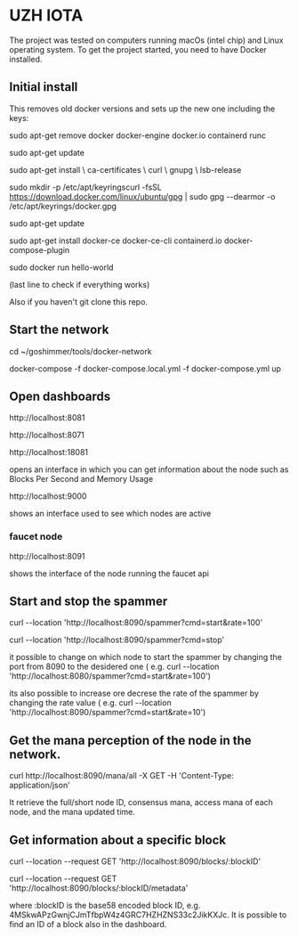 # UZH IOTA

The project was tested on computers running macOs (intel chip) and Linux operating system. 
To get the project started, you need to have Docker installed. 

## Initial install

This removes old docker versions and sets up the new one including the keys:

sudo apt-get remove docker docker-engine docker.io containerd runc

sudo apt-get update

sudo apt-get install \    ca-certificates \    curl \    gnupg \    lsb-release

sudo mkdir -p /etc/apt/keyringscurl -fsSL https://download.docker.com/linux/ubuntu/gpg | sudo gpg --dearmor -o /etc/apt/keyrings/docker.gpg

sudo apt-get update

sudo apt-get install docker-ce docker-ce-cli containerd.io docker-compose-plugin

sudo docker run hello-world

(last line to check if everything works)

Also if you haven't git clone this repo.


## Start the network

cd ~/goshimmer/tools/docker-network

docker-compose -f docker-compose.local.yml -f docker-compose.yml up


## Open dashboards

http://localhost:8081

http://localhost:8071

http://localhost:18081

opens an interface in which you can get information about the node such as Blocks Per Second and  Memory Usage


http://localhost:9000

shows an interface used to see which nodes are active


### faucet node

http://localhost:8091

shows the interface of the node running the faucet api 


## Start and stop the spammer 

curl --location 'http://localhost:8090/spammer?cmd=start&rate=100'

curl --location 'http://localhost:8090/spammer?cmd=stop'

it possible to change on which node to start the spammer by changing the port from 8090 to the desidered one ( e.g. 
curl --location 'http://localhost:8080/spammer?cmd=start&rate=100')

its also possible to increase ore decrese the rate of the spammer by changing the rate value ( e.g. 
curl --location 'http://localhost:8090/spammer?cmd=start&rate=10')


## Get the mana perception of the node in the network. 

curl http://localhost:8090/mana/all -X GET -H 'Content-Type: application/json'

It retrieve the full/short node ID, consensus mana, access mana of each node, and the mana updated time.

## Get information about a specific block 

curl --location --request GET 'http://localhost:8090/blocks/:blockID'

curl --location --request GET 'http://localhost:8090/blocks/:blockID/metadata'

where :blockID is the base58 encoded block ID, e.g. 4MSkwAPzGwnjCJmTfbpW4z4GRC7HZHZNS33c2JikKXJc. It is possible to find an ID of a block also in the dashboard. 
